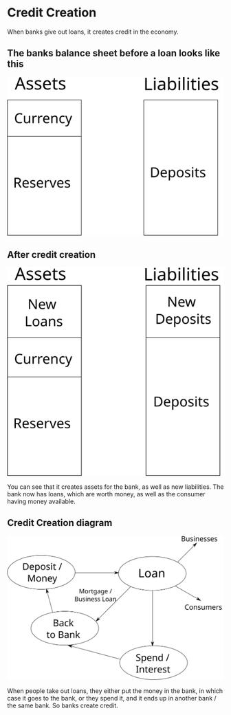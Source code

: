 # Credit Creation #
When banks give out loans, it creates credit in the economy.

## The banks balance sheet before a loan looks like this ##
![bank_balance_structure.svg](diagrams/bank_balance_structure.svg#mono-black)

## After credit creation ##
![bank_balance_structure_after.svg](diagrams/bank_balance_structure_after.svg#mono-black)

You can see that it creates assets for the bank, as well as new liabilities.
The bank now has loans, which are worth money, as well as the consumer having money available.

## Credit Creation diagram ##

![credit_creation_diagram.svg](diagrams/credit_creation_diagram.svg#mono-black)

When people take out loans, they either put the money in the bank, in which case it goes to the bank,
or they spend it, and it ends up in another bank / the same bank. So banks create credit.